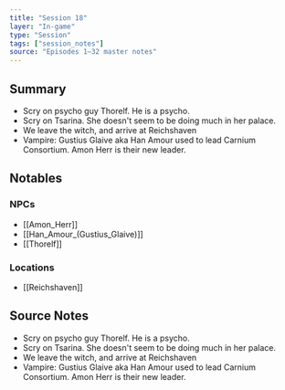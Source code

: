 ```yaml
---
title: "Session 18"
layer: "In-game"
type: "Session"
tags: ["session_notes"]
source: "Episodes 1–32 master notes"
---
```

## Summary

- Scry on psycho guy Thorelf. He is a psycho.
- Scry on Tsarina. She doesn't seem to be doing much in her palace.
- We leave the witch, and arrive at Reichshaven
- Vampire: Gustius Glaive aka Han Amour used to lead Carnium Consortium. Amon Herr is their new leader.
## Notables

### NPCs
- [[Amon_Herr]]
- [[Han_Amour_(Gustius_Glaive)]]
- [[Thorelf]]

### Locations
- [[Reichshaven]]
## Source Notes

- Scry on psycho guy Thorelf. He is a psycho.
- Scry on Tsarina. She doesn't seem to be doing much in her palace.
- We leave the witch, and arrive at Reichshaven
- Vampire: Gustius Glaive aka Han Amour used to lead Carnium Consortium. Amon Herr is their new leader.


